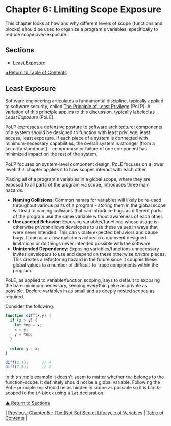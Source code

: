 # Chapter 6: Limiting Scope Exposure
This chapter looks at how and why different levels of scope (functions and blocks) should be used to organize a program's variables, specifically to reduce scope over-exposure.

## Sections
* [Least Exposure](#least-exposure)

[◂ Return to Table of Contents](../README.md)

## Least Exposure
Software engineering articulates a fundamental discipline, typically applied to software security, called [The Principle of Least Privilege](https://en.wikipedia.org/wiki/Principle_of_least_privilege) (PoLP). A variation of this principle applies to this discussion, typically labeled as _Least Exposure_ (PoLE).

PoLP expresses a defensive posture to software architecture: components of a system should be designed to function with least privilege, least access, least exposure. If each piece of a system is connected with minimum-necessary capabilities, the overall system is stronger (from a security standpoint) - compromise or failure of one component has minimized impact on the rest of the system.

PoLP focuses on system-level component design, PoLE focuses on a lower level: this chapter applies it to how scopes interact with each other.

Placing all of a program's variables in a global scope, where they are exposed to all parts of the program via scope, introduces three main hazards:
* **Naming Collisions**: Common names for variables will likely be re-used throughout various parts of a program - storing them in the global scope will lead to naming collisions that can introduce bugs as different parts of the program use the same variable without awareness of each other.
* **Unexpected Behavior**: Exposing variables/functions whose usage is otherwise _private_ allows developers to use these values in ways that were never intended. This can violate expected behaviors and cause bugs. It can also allow malicious actors to circumvent designed limitations or do things never intended possible with the software.
* **Unintended Dependency**: Exposing variables/functions unnecessary invites developers to use and depend on these otherwise _private_ pieces. This creates a refactoring hazard in the future since it couples these global values to a number of difficult-to-trace components within the program.

PoLE, as applied to variable/function scoping, says to default to exposing the bare minimum necessary, keeping everything else as private as possible. Declare variables in as small and as deeply nested scopes as required.

Consider the following:

```javascript
function diff(x,y) {
  if (x > y) {
    let tmp = x;
    x = y;
    y = tmp;
  }

  return y - x;
}

diff(3,7);      // 4
diff(7,5);      // 2
```

In this simple example it doesn't seem to matter whether `tmp` belongs to the function-scope. It definitely should not be a global variable. Following the PoLE principle `tmp` should be as hidden in scope as possible so it is block-scoped to the `if`-block using a `let` declaration.

[▲ Return to Sections](#sections)

| [Previous: Chapter 5 - The (Not So) Secret Lifecycle of Variables](../05/README.md) | [Table of Contents](../README.md#table-of-contents) |
